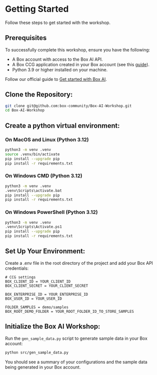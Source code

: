 # Getting Started
Follow these steps to get started with the workshop.

## Prerequisites

To successfully complete this workshop, ensure you have the following:

- A Box account with access to the Box AI API.
- A Box CCG application created in your Box account (see this [guide](https://medium.com/box-developer-blog/box-python-next-gen-sdk-getting-started-with-ccg-81be0abc82d9)).
- Python 3.9 or higher installed on your machine.

Follow our official guide to [Get started with Box AI](https://developer.box.com/guides/box-ai/prerequisites/).

## Clone the Repository:

```bash
git clone git@github.com:box-community/Box-AI-Workshop.git
cd Box-AI-Workshop
```

## Create a python virtual environment:

### On MacOS and Linux (Python 3.12)
```bash
python3 -m venv .venv
source .venv/bin/activate
pip install --upgrade pip
pip install -r requirements.txt
```
### On Windows CMD (Python 3.12)
```bash
python3 -m venv .venv
.venv\Scripts\activate.bat
pip install --upgrade pip
pip install -r requirements.txt
```

### On Windows PowerShell (Python 3.12)
```bash
python3 -m venv .venv
.venv\Scripts\Activate.ps1
pip install --upgrade pip
pip install -r requirements.txt
```

## Set Up Your Environment:

Create a .env file in the root directory of the project and add your Box API credentials:

```
# CCG settings
BOX_CLIENT_ID = YOUR_CLIENT_ID
BOX_CLIENT_SECRET = YOUR_CLIENT_SECRET

BOX_ENTERPRISE_ID = YOUR_ENTERPRISE_ID
BOX_USER_ID = YOUR_USER_ID

FOLDER_SAMPLES = demo/samples
BOX_ROOT_DEMO_FOLDER = YOUR_ROOT_FOLDER_ID_TO_STORE_SAMPLES
```

## Initialize the Box AI Workshop:

Run the `gen_sample_data.py` script to generate sample data in your Box account:

```bash
python src/gen_sample_data.py
```

You should see a summary of your configurations and the sample data being generated in your Box account.



